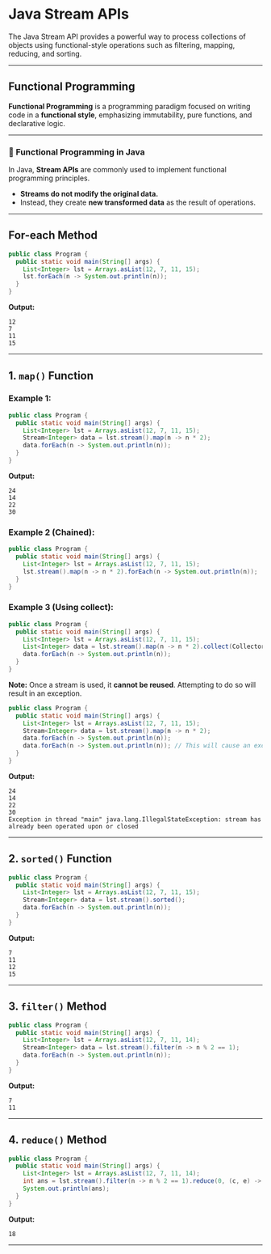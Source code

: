# Java Stream APIs
The Java Stream API provides a powerful way to process collections of objects using functional-style operations such as filtering, mapping, reducing, and sorting.

---

## Functional Programming

**Functional Programming** is a programming paradigm focused on writing code in a **functional style**, emphasizing immutability, pure functions, and declarative logic.

---

### 🔹 Functional Programming in Java

In Java, **Stream APIs** are commonly used to implement functional programming principles.

- **Streams do not modify the original data.**  
- Instead, they create **new transformed data** as the result of operations.

---

## For-each Method

```java
public class Program {
  public static void main(String[] args) {
    List<Integer> lst = Arrays.asList(12, 7, 11, 15);
    lst.forEach(n -> System.out.println(n));
  }
}
```

**Output:**
```
12
7
11
15
```

---

## 1. `map()` Function

### Example 1:
```java
public class Program {
  public static void main(String[] args) {
    List<Integer> lst = Arrays.asList(12, 7, 11, 15);
    Stream<Integer> data = lst.stream().map(n -> n * 2);
    data.forEach(n -> System.out.println(n));
  }
}
```

**Output:**
```
24
14
22
30
```

### Example 2 (Chained):
```java
public class Program {
  public static void main(String[] args) {
    List<Integer> lst = Arrays.asList(12, 7, 11, 15);
    lst.stream().map(n -> n * 2).forEach(n -> System.out.println(n));
  }
}
```

### Example 3 (Using collect):
```java
public class Program {
  public static void main(String[] args) {
    List<Integer> lst = Arrays.asList(12, 7, 11, 15);
    List<Integer> data = lst.stream().map(n -> n * 2).collect(Collectors.toList());
    data.forEach(n -> System.out.println(n));
  }
}
```

**Note:** Once a stream is used, it **cannot be reused**. Attempting to do so will result in an exception.

```java
public class Program {
  public static void main(String[] args) {
    List<Integer> lst = Arrays.asList(12, 7, 11, 15);
    Stream<Integer> data = lst.stream().map(n -> n * 2);
    data.forEach(n -> System.out.println(n));
    data.forEach(n -> System.out.println(n)); // This will cause an exception
  }
}
```

**Output:**
```
24
14
22
30
Exception in thread "main" java.lang.IllegalStateException: stream has already been operated upon or closed
```

---

## 2. `sorted()` Function

```java
public class Program {
  public static void main(String[] args) {
    List<Integer> lst = Arrays.asList(12, 7, 11, 15);
    Stream<Integer> data = lst.stream().sorted();
    data.forEach(n -> System.out.println(n));
  }
}
```

**Output:**
```
7
11
12
15
```

---

## 3. `filter()` Method

```java
public class Program {
  public static void main(String[] args) {
    List<Integer> lst = Arrays.asList(12, 7, 11, 14);
    Stream<Integer> data = lst.stream().filter(n -> n % 2 == 1);
    data.forEach(n -> System.out.println(n));
  }
}
```

**Output:**
```
7
11
```

---

## 4. `reduce()` Method

```java
public class Program {
  public static void main(String[] args) {
    List<Integer> lst = Arrays.asList(12, 7, 11, 14);
    int ans = lst.stream().filter(n -> n % 2 == 1).reduce(0, (c, e) -> (c + e));
    System.out.println(ans);
  }
}
```

**Output:**
```
18
```

---